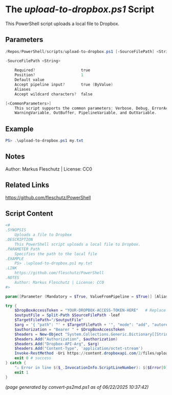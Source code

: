 The *upload-to-dropbox.ps1* Script
===========================

This PowerShell script uploads a local file to Dropbox.

Parameters
----------
```powershell
/Repos/PowerShell/scripts/upload-to-dropbox.ps1 [-SourceFilePath] <String> [<CommonParameters>]

-SourceFilePath <String>
    
    Required?                    true
    Position?                    1
    Default value                
    Accept pipeline input?       true (ByValue)
    Aliases                      
    Accept wildcard characters?  false

[<CommonParameters>]
    This script supports the common parameters: Verbose, Debug, ErrorAction, ErrorVariable, WarningAction, 
    WarningVariable, OutBuffer, PipelineVariable, and OutVariable.
```

Example
-------
```powershell
PS> .\upload-to-dropbox.ps1 my.txt

```

Notes
-----
Author: Markus Fleschutz | License: CC0

Related Links
-------------
https://github.com/fleschutz/PowerShell

Script Content
--------------
```powershell
<#
.SYNOPSIS
	Uploads a file to Dropbox
.DESCRIPTION
	This PowerShell script uploads a local file to Dropbox.
.PARAMETER Path
	Specifies the path to the local file
.EXAMPLE
	PS> .\upload-to-dropbox.ps1 my.txt
.LINK
	https://github.com/fleschutz/PowerShell
.NOTES
	Author: Markus Fleschutz | License: CC0
#>

param([Parameter (Mandatory = $True, ValueFromPipeline = $True)] [Alias("f")] [string]$SourceFilePath) 

try {
	$DropBoxAccessToken = "YOUR-DROPBOX-ACCESS-TOKEN-HERE"   # Replace with your DropBox Access Token
	$outputFile = Split-Path $SourceFilePath -leaf
	$TargetFilePath="/$outputFile"
	$arg = '{ "path": "' + $TargetFilePath + '", "mode": "add", "autorename": true, "mute": false }'
	$authorization = "Bearer " + $DropBoxAccessToken
	$headers = New-Object "System.Collections.Generic.Dictionary[[String],[String]]"
	$headers.Add("Authorization", $authorization)
	$headers.Add("Dropbox-API-Arg", $arg)
	$headers.Add("Content-Type", 'application/octet-stream')
	Invoke-RestMethod -Uri https://content.dropboxapi.com/2/files/upload -Method Post -InFile $SourceFilePath -Headers $headers
	exit 0 # success
} catch {
	"⚠️ Error in line $($_.InvocationInfo.ScriptLineNumber): $($Error[0]) after $Elapsed sec."
	exit 1
}
```

*(page generated by convert-ps2md.ps1 as of 06/22/2025 10:37:42)*
